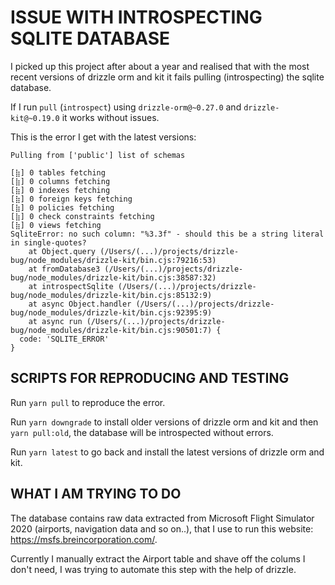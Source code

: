 # ISSUE WITH INTROSPECTING SQLITE DATABASE

I picked up this project after about a year and realised that with the most recent versions of drizzle orm and kit it fails pulling (introspecting) the sqlite database.

If I run `pull` (`introspect`) using `drizzle-orm@~0.27.0` and `drizzle-kit@~0.19.0` it works without issues.


This is the error I get with the latest versions:
```
Pulling from ['public'] list of schemas

[⣷] 0 tables fetching
[⣷] 0 columns fetching
[⣷] 0 indexes fetching
[⣷] 0 foreign keys fetching
[⣷] 0 policies fetching
[⣷] 0 check constraints fetching
[⣷] 0 views fetching
SqliteError: no such column: "%3.3f" - should this be a string literal in single-quotes?
    at Object.query (/Users/(...)/projects/drizzle-bug/node_modules/drizzle-kit/bin.cjs:79216:53)
    at fromDatabase3 (/Users/(...)/projects/drizzle-bug/node_modules/drizzle-kit/bin.cjs:38587:32)
    at introspectSqlite (/Users/(...)/projects/drizzle-bug/node_modules/drizzle-kit/bin.cjs:85132:9)
    at async Object.handler (/Users/(...)/projects/drizzle-bug/node_modules/drizzle-kit/bin.cjs:92395:9)
    at async run (/Users/(...)/projects/drizzle-bug/node_modules/drizzle-kit/bin.cjs:90501:7) {
  code: 'SQLITE_ERROR'
}
```

## SCRIPTS FOR REPRODUCING AND TESTING
Run `yarn pull` to reproduce the error.

Run `yarn downgrade` to install older versions of drizzle orm and kit and then `yarn pull:old`, the database will be introspected without errors.

Run `yarn latest` to go back and install the latest versions of drizzle orm and kit.

## WHAT I AM TRYING TO DO

The database contains raw data extracted from Microsoft Flight Simulator 2020 (airports, navigation data and so on..), that I use to run this website: https://msfs.breincorporation.com/. 

Currently I manually extract the Airport table and shave off the colums I don't need, I was trying to automate this step with the help of drizzle.